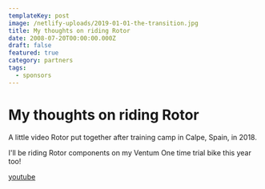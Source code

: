 ```yaml
---
templateKey: post
image: /netlify-uploads/2019-01-01-the-transition.jpg
title: My thoughts on riding Rotor
date: 2008-07-20T00:00:00.000Z
draft: false
featured: true
category: partners
tags:
  - sponsors
---
```


# My thoughts on riding Rotor

A little video Rotor put together after training camp in Calpe, Spain, in 2018.

I'll be riding Rotor components on my Ventum One time trial bike this year too!

[youtube](https://www.youtube.com/watch?v=w7CY7cS0aM0)
